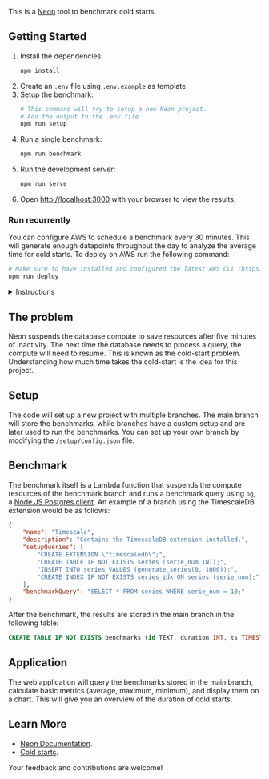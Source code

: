 This is a [Neon](http://neon.tech) tool to benchmark cold starts.

## Getting Started

1. Install the dependencies:
    ```bash
    npm install
    ```
2. Create an `.env` file using `.env.example` as template.
3. Setup the benchmark:
    ```bash
    # This command will try to setup a new Neon project.
    # Add the output to the .env file
    npm run setup
    ```
4. Run a single benchmark:
    ```bash
    npm run benchmark
    ```
5. Run the development server:
    ```bash
    npm run serve
    ```
6. Open [http://localhost:3000](http://localhost:3000) with your browser to view the results. 

### Run recurrently

You can configure AWS to schedule a benchmark every 30 minutes. This will generate enough datapoints throughout the day to analyze the average time for cold starts. To deploy on AWS run the following command:

```bash
# Make sure to have installed and configured the latest AWS CLI (https://docs.aws.amazon.com/cli/latest/userguide/getting-started-install.html).
npm run deploy
```

<details>
<summary>Instructions</summary>
<br>

```bash
# 1. Load env. vars:
source .env

# 2. Zip the code:
zip -j lambda.zip ./setup/index.js && zip -j lambda.zip ./setup/config.json && zip -rq lambda.zip node_modules -x "*next*" -x "typescript" -x "*chartjs*"

# 3. Create a role and attach the policy:
ROLE_ARN=$(aws iam create-role --role-name neon-benchmark-lambda-execute-role --assume-role-policy-document file://setup/trust-policy.json --query 'Role.Arn' --output text)
aws iam attach-role-policy --role-name neon-benchmark-lambda-execute-role --policy-arn arn:aws:iam::aws:policy/service-role/AWSLambdaRole
aws iam attach-role-policy --role-name neon-benchmark-lambda-execute-role --policy-arn arn:aws:iam::aws:policy/service-role/AWSLambdaBasicExecutionRole

# 4. Upload the lambda code:
LAMBDA_ARN=$(aws lambda create-function --function-name BenchmarkRunner --runtime nodejs20.x --role $ROLE_ARN --handler index.handler --timeout 120 --zip-file fileb://lambda.zip --query 'FunctionArn' --output text --environment Variables={API_KEY=$API_KEY})

# 5. Schedule every 30 minutes:
aws scheduler create-schedule \
    --name NeonColdBenchmarkScheduler \
    --schedule-expression "rate(30 minutes)" \
    --target "{\"RoleArn\": \"$ROLE_ARN\", \"Arn\":\"$LAMBDA_ARN\" }" \
    --flexible-time-window '{ "Mode": "FLEXIBLE", "MaximumWindowInMinutes": 15}'
```
</details>

## The problem

Neon suspends the database compute to save resources after five minutes of inactivity. The next time the database needs to process a query, the compute will need to resume. This is known as the cold-start problem. Understanding how much time takes the cold-start is the idea for this project.

## Setup

The code will set up a new project with multiple branches. The main branch will store the benchmarks, while branches have a custom setup and are later used to run the benchmarks. You can set up your own branch by modifying the `/setup/config.json` file.

## Benchmark

The benchmark itself is a Lambda function that suspends the compute resources of the benchmark branch and runs a benchmark query using `pg`, a [Node.JS Postgres client](https://github.com/brianc/node-postgres). An example of a branch using the TimescaleDB extension would be as follows:

```json
{
    "name": "Timescale",
    "description": "Contains the TimescaleDB extension installed.",
    "setupQueries": [
        "CREATE EXTENSION \"timescaledb\";",
        "CREATE TABLE IF NOT EXISTS series (serie_num INT);",
        "INSERT INTO series VALUES (generate_series(0, 1000));",
        "CREATE INDEX IF NOT EXISTS series_idx ON series (serie_num);"
    ],
    "benchmarkQuery": "SELECT * FROM series WHERE serie_num = 10;"
}
```

After the benchmark, the results are stored in the main branch in the following table:

```sql
CREATE TABLE IF NOT EXISTS benchmarks (id TEXT, duration INT, ts TIMESTAMP);
```

## Application

The web application will query the benchmarks stored in the main branch, calculate basic metrics (average, maximum, minimum), and display them on a chart. This will give you an overview of the duration of cold starts.

## Learn More

- [Neon Documentation](https://neon.tech/docs/introduction).
- [Cold starts](https://neon.tech/blog/cold-starts-just-got-hot).

Your feedback and contributions are welcome!